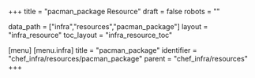 +++
title = "pacman_package Resource"
draft = false
robots = ""

data_path = ["infra","resources","pacman_package"]
layout = "infra_resource"
toc_layout = "infra_resource_toc"

[menu]
  [menu.infra]
    title = "pacman_package"
    identifier = "chef_infra/resources/pacman_package"
    parent = "chef_infra/resources"
+++

<!-- The contents of this page are automatically generated from the pacman_package.yaml file in the data/infra/resources directory. -->
<!-- To suggest a change, edit the https://github.com/chef/chef/blob/main/lib/chef/resource/pacman_package.rb file and submit a pull request to the https://github.com/chef/chef repository. -->
<!-- markdownlint-disable-file -->
